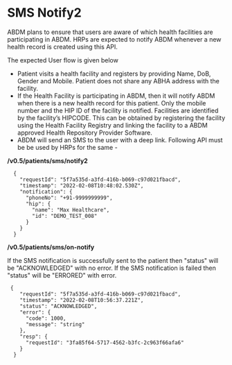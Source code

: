 #  SMS Notify2  #
ABDM plans to ensure that users are aware of which health facilities are participating in ABDM. HRPs are expected to notify ABDM whenever a new health record is created using this API.

The expected User flow is given below

- Patient visits a health facility and registers by providing Name, DoB, Gender and Mobile. Patient does not share any ABHA address with the facility.
- If the Health Facility is participating in ABDM, then it will notify ABDM when there is a new health record for this patient. Only the mobile number and the HIP ID of the facility is notified. Facilities are identified by the facility’s HIPCODE. This can be obtained by registering the facility using the Health Facility Registry and linking the facility to a ABDM approved Health Repository Provider Software.
- ABDM will send an SMS to the user with a deep link.
Following API must be be used by HRPs for the same -

**/v0.5/patients/sms/notify2**

```
  {
    "requestId": "5f7a535d-a3fd-416b-b069-c97d021fbacd",
    "timestamp": "2022-02-08T10:48:02.530Z",
    "notification": {
      "phoneNo": "+91-9999999999",
      "hip": {
        "name": "Max Healthcare",
        "id": "DEMO_TEST_008"
      }
    }
  }  
  ```
  
**/v0.5/patients/sms/on-notify**

If the SMS notification is successfully sent to the patient then "status" will be "ACKNOWLEDGED" with no error. If the SMS notification is failed then "status" will be "ERRORED" with error.

```
 {
    "requestId": "5f7a535d-a3fd-416b-b069-c97d021fbacd",
    "timestamp": "2022-02-08T10:56:37.221Z",
    "status": "ACKNOWLEDGED",
    "error": {
      "code": 1000,
      "message": "string"
    },
    "resp": {
      "requestId": "3fa85f64-5717-4562-b3fc-2c963f66afa6"
    }
  }
```

